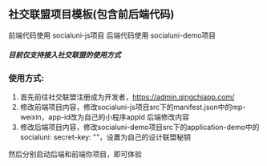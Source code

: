 ## 社交联盟项目模板(包含前后端代码)

前端代码使用 socialuni-js项目
后端代码使用 socialuni-demo项目

##### 目前仅支持接入社交联盟的使用方式

### 使用方式:

1. 首先前往社交联盟注册成为开发者，https://admin.qingchiapp.com/
2. 修改前端项目内容，修改socialuni-js项目src下的manifest.json中的mp-weixin，app-id改为自己的小程序appId
后端修改内容
3. 修改后端项目内容，修改socialuni-demo项目src下的application-demo中的
socialuni:
    secret-key: ""，设置为自己的设计联盟秘钥
   
然后分别启动后端和前端你项目，即可体验